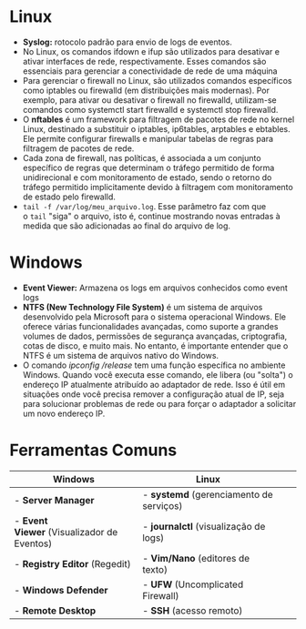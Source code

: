 # Linux

- **Syslog:** rotocolo padrão para envio de logs de eventos.
- No Linux, os comandos ifdown e ifup são utilizados para desativar e ativar interfaces de rede, respectivamente. Esses comandos são essenciais para gerenciar a conectividade de rede de uma máquina
- Para gerenciar o firewall no Linux, são utilizados comandos específicos como iptables ou firewalld (em distribuições mais modernas). Por exemplo, para ativar ou desativar o firewall no firewalld, utilizam-se comandos como systemctl start firewalld e systemctl stop firewalld.
- O **nftables** é um framework para filtragem de pacotes de rede no kernel Linux, destinado a substituir o iptables, ip6tables, arptables e ebtables. Ele permite configurar firewalls e manipular tabelas de regras para filtragem de pacotes de rede.
- Cada zona de firewall, nas políticas, é associada a um conjunto específico de regras que determinam o tráfego permitido de forma unidirecional e com monitoramento de estado, sendo o retorno do tráfego permitido implicitamente devido à filtragem com monitoramento de estado pelo firewalld.
- `tail -f /var/log/meu_arquivo.log`. Esse parâmetro faz com que o `tail` "siga" o arquivo, isto é, continue mostrando novas entradas à medida que são adicionadas ao final do arquivo de log.

# Windows
- **Event Viewer:** Armazena os logs em arquivos conhecidos como event logs
- **NTFS (New Technology File System)** é um sistema de arquivos desenvolvido pela Microsoft para o sistema operacional Windows. Ele oferece várias funcionalidades avançadas, como suporte a grandes volumes de dados, permissões de segurança avançadas, criptografia, cotas de disco, e muito mais. No entanto, é importante entender que o NTFS é um sistema de arquivos nativo do Windows.
- O comando _ipconfig /release_ tem uma função específica no ambiente Windows. Quando você executa esse comando, ele libera (ou "solta") o endereço IP atualmente atribuído ao adaptador de rede. Isso é útil em situações onde você precisa remover a configuração atual de IP, seja para solucionar problemas de rede ou para forçar o adaptador a solicitar um novo endereço IP.


# **Ferramentas Comuns**

| **Windows**                                  | **Linux**                                 |     |     |
| -------------------------------------------- | ----------------------------------------- | --- | --- |
| - **Server Manager**                         | - **systemd** (gerenciamento de serviços) |     |     |
| - **Event Viewer** (Visualizador de Eventos) | - **journalctl** (visualização de logs)   |     |     |
| - **Registry Editor** (Regedit)              | - **Vim/Nano** (editores de texto)        |     |     |
| - **Windows Defender**                       | - **UFW** (Uncomplicated Firewall)        |     |     |
| - **Remote Desktop**                         | - **SSH** (acesso remoto)                 |     |     |
